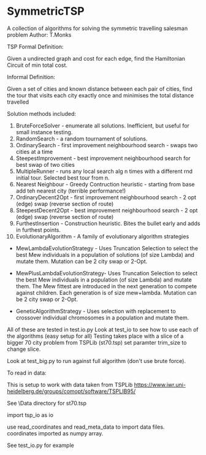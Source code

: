 # SymmetricTSP
A collection of algorithms for solving the symmetric travelling salesman problem
Author: T.Monks 

TSP Formal Definition:

Given a undirected graph and cost for each edge, find the Hamiltonian Circuit of min total cost.

Informal Definition:

Given a set of cities and known distance between each pair of cities, 
find the tour that visits each city exactly once and minimises the total distance travelled

Solution methods included:

1. BruteForceSolver - enumerate all solutions.  Inefficient, but useful for small instance testing.
2. RandomSearch - a random tournament of solutions.  
3. OrdinarySearch - first improvement neighbourhood search - swaps two cities at a time
4. SteepestImprovement - best improvement neighbourhood search for best swap of two cities
5. MultipleRunner - runs any local search alg n times with a different rnd initial tour.  Selected best tour from n.
6. Nearest Neighbour - Greedy Contruction heuristic - starting from base add teh nearest city (terrible performance!)
7. OrdinaryDecent2Opt - first improvement neighbourhood search - 2 opt (edge) swap (reverse section of route)
8. SteepestDecent2Opt - best improvement neighbourhood search - 2 opt (edge) swap (reverse section of route)
9. FurthestInsertion - Construction heuristic. Bites the bullet early and adds in furthest points.
10. EvolutionaryAlgorithm - A family of evolutionary algorithm strategies

* MewLambdaEvolutionStrategy - Uses Truncation Selection to select the best Mew individuals in a population of solutions (of size Lambda) and mutate them. Mutation can be 2 city swap or 2-Opt.  

*  MewPlusLambdaEvolutionStrategy- Uses Truncation Selection to select the best Mew individuals in a population (of size Lambda) and mutate them. The Mew fittest are introduced in the next generation to compete against children.  Each generation is of size mew+lambda.  Mutation can be 2 city swap or 2-Opt. 

* GeneticAlgorithmStrategy - Uses selection with replacement to crossover individual chromosomes in a population and mutate them.  

All of these are tested in test.io.py
Look at test_io to see how to use each of the algorithms (easy setup for all)
Testing takes place with a slice of a bigger 70 city problem from TSPLib (st70.tsp)
set paramter trim_size to change slice.

Look at test_big.py to run against full algorithm (don't use brute force).

To read in data:

This is setup to work with data taken from TSPLib https://www.iwr.uni-heidelberg.de/groups/comopt/software/TSPLIB95/

See \Data directory for st70.tsp

import tsp_io as io

use read_coordinates and read_meta_data to import data files.  
coordinates imported as numpy array.

See test_io.py for example